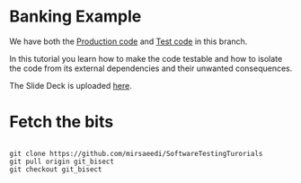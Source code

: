 # Banking Example

We have both the [Production code](https://github.com/mirsaeedi/SoftwareTestingTurorials/blob/git_bisect/src/main/java/tutorial/core/banking/services/CoreService.java) and [Test code](https://github.com/mirsaeedi/SoftwareTestingTurorials/blob/git_bisect/src/test/java/tutoria/core/banking/transfer/test/TestTransferScenarios.java) in this branch. 

In this tutorial you learn how to make the code testable and how to isolate the code from its external dependencies and their unwanted consequences.

The Slide Deck is uploaded [here](https://1drv.ms/b/s!AvPG99HJpJYfhppsc0C2PYjS6zjipA).

# Fetch the bits

```

git clone https://github.com/mirsaeedi/SoftwareTestingTurorials
git pull origin git_bisect
git checkout git_bisect

```


